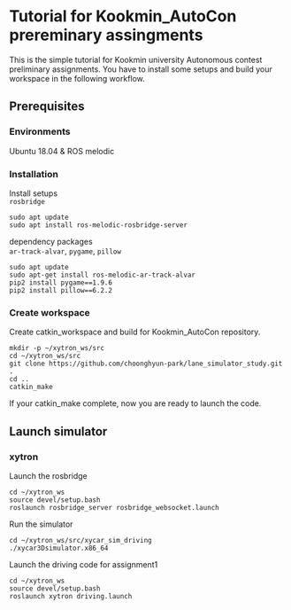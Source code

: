 # Tutorial for Kookmin_AutoCon prereminary assingments
This is the simple tutorial for Kookmin university Autonomous contest preliminary assignments. You have to install some setups and build your workspace in the following workflow.

## Prerequisites
### Environments
Ubuntu 18.04 & ROS melodic

### Installation
Install setups\
`rosbridge`
```Terminal
sudo apt update
sudo apt install ros-melodic-rosbridge-server
```
dependency packages\
`ar-track-alvar`, `pygame`, `pillow`
```terminal
sudo apt update
sudo apt-get install ros-melodic-ar-track-alvar
pip2 install pygame==1.9.6
pip2 install pillow==6.2.2
```

### Create workspace
Create catkin_workspace and build for Kookmin_AutoCon repository.
```Terminal
mkdir -p ~/xytron_ws/src
cd ~/xytron_ws/src
git clone https://github.com/choonghyun-park/lane_simulator_study.git .
cd ..
catkin_make
```
If your catkin_make complete, now you are ready to launch the code.

## Launch simulator
### xytron
Launch the rosbridge
```terminal
cd ~/xytron_ws
source devel/setup.bash
roslaunch rosbridge_server rosbridge_websocket.launch
```
Run the simulator
```terminal
cd ~/xytron_ws/src/xycar_sim_driving
./xycar3Dsimulator.x86_64
```
Launch the driving code for assignment1
```terminal
cd ~/xytron_ws
source devel/setup.bash
roslaunch xytron driving.launch
```



